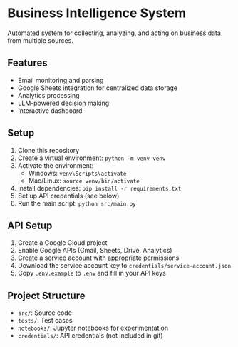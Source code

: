# Business Intelligence System

Automated system for collecting, analyzing, and acting on business data from multiple sources.

## Features
- Email monitoring and parsing
- Google Sheets integration for centralized data storage
- Analytics processing
- LLM-powered decision making
- Interactive dashboard

## Setup
1. Clone this repository
2. Create a virtual environment: `python -m venv venv`
3. Activate the environment: 
   - Windows: `venv\Scripts\activate`
   - Mac/Linux: `source venv/bin/activate`
4. Install dependencies: `pip install -r requirements.txt`
5. Set up API credentials (see below)
6. Run the main script: `python src/main.py`

## API Setup
1. Create a Google Cloud project
2. Enable Google APIs (Gmail, Sheets, Drive, Analytics)
3. Create a service account with appropriate permissions
4. Download the service account key to `credentials/service-account.json`
5. Copy `.env.example` to `.env` and fill in your API keys

## Project Structure
- `src/`: Source code
- `tests/`: Test cases
- `notebooks/`: Jupyter notebooks for experimentation
- `credentials/`: API credentials (not included in git)